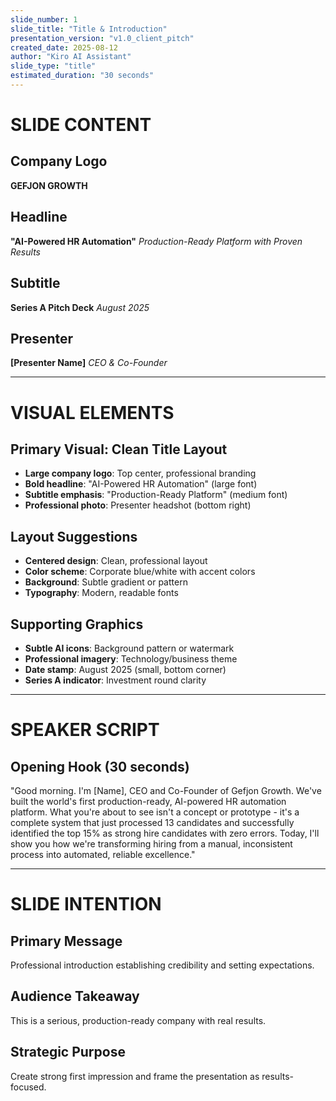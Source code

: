 ```yaml
---
slide_number: 1
slide_title: "Title & Introduction"
presentation_version: "v1.0_client_pitch"
created_date: 2025-08-12
author: "Kiro AI Assistant"
slide_type: "title"
estimated_duration: "30 seconds"
---
```


# SLIDE CONTENT

## Company Logo
**GEFJON GROWTH**

## Headline
**"AI-Powered HR Automation"**
*Production-Ready Platform with Proven Results*

## Subtitle
**Series A Pitch Deck**
*August 2025*

## Presenter
**[Presenter Name]**
*CEO & Co-Founder*

---

# VISUAL ELEMENTS

## Primary Visual: Clean Title Layout
- **Large company logo**: Top center, professional branding
- **Bold headline**: "AI-Powered HR Automation" (large font)
- **Subtitle emphasis**: "Production-Ready Platform" (medium font)
- **Professional photo**: Presenter headshot (bottom right)

## Layout Suggestions
- **Centered design**: Clean, professional layout
- **Color scheme**: Corporate blue/white with accent colors
- **Background**: Subtle gradient or pattern
- **Typography**: Modern, readable fonts

## Supporting Graphics
- **Subtle AI icons**: Background pattern or watermark
- **Professional imagery**: Technology/business theme
- **Date stamp**: August 2025 (small, bottom corner)
- **Series A indicator**: Investment round clarity

---

# SPEAKER SCRIPT

## Opening Hook (30 seconds)
"Good morning. I'm [Name], CEO and Co-Founder of Gefjon Growth. We've built the world's first production-ready, AI-powered HR automation platform. What you're about to see isn't a concept or prototype - it's a complete system that just processed 13 candidates and successfully identified the top 15% as strong hire candidates with zero errors. Today, I'll show you how we're transforming hiring from a manual, inconsistent process into automated, reliable excellence."

---

# SLIDE INTENTION

## Primary Message
Professional introduction establishing credibility and setting expectations.

## Audience Takeaway
This is a serious, production-ready company with real results.

## Strategic Purpose
Create strong first impression and frame the presentation as results-focused.